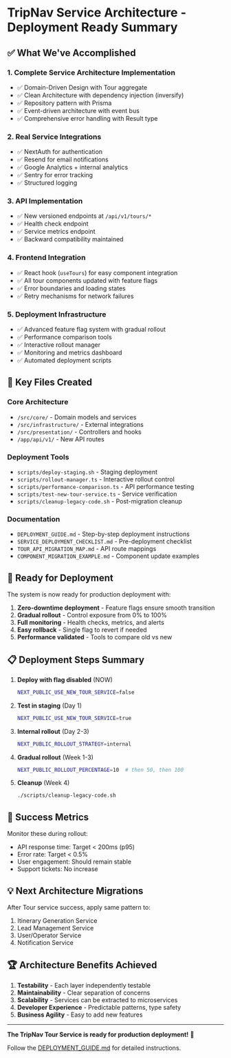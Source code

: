 # TripNav Service Architecture - Deployment Ready Summary

## ✅ What We've Accomplished

### 1. **Complete Service Architecture Implementation**
- ✅ Domain-Driven Design with Tour aggregate
- ✅ Clean Architecture with dependency injection (inversify)
- ✅ Repository pattern with Prisma
- ✅ Event-driven architecture with event bus
- ✅ Comprehensive error handling with Result type

### 2. **Real Service Integrations**
- ✅ NextAuth for authentication
- ✅ Resend for email notifications
- ✅ Google Analytics + internal analytics
- ✅ Sentry for error tracking
- ✅ Structured logging

### 3. **API Implementation**
- ✅ New versioned endpoints at `/api/v1/tours/*`
- ✅ Health check endpoint
- ✅ Service metrics endpoint
- ✅ Backward compatibility maintained

### 4. **Frontend Integration**
- ✅ React hook (`useTours`) for easy component integration
- ✅ All tour components updated with feature flags
- ✅ Error boundaries and loading states
- ✅ Retry mechanisms for network failures

### 5. **Deployment Infrastructure**
- ✅ Advanced feature flag system with gradual rollout
- ✅ Performance comparison tools
- ✅ Interactive rollout manager
- ✅ Monitoring and metrics dashboard
- ✅ Automated deployment scripts

## 📁 Key Files Created

### Core Architecture
- `/src/core/` - Domain models and services
- `/src/infrastructure/` - External integrations
- `/src/presentation/` - Controllers and hooks
- `/app/api/v1/` - New API routes

### Deployment Tools
- `scripts/deploy-staging.sh` - Staging deployment
- `scripts/rollout-manager.ts` - Interactive rollout control
- `scripts/performance-comparison.ts` - API performance testing
- `scripts/test-new-tour-service.ts` - Service verification
- `scripts/cleanup-legacy-code.sh` - Post-migration cleanup

### Documentation
- `DEPLOYMENT_GUIDE.md` - Step-by-step deployment instructions
- `SERVICE_DEPLOYMENT_CHECKLIST.md` - Pre-deployment checklist
- `TOUR_API_MIGRATION_MAP.md` - API route mappings
- `COMPONENT_MIGRATION_EXAMPLE.md` - Component update examples

## 🚀 Ready for Deployment

The system is now ready for production deployment with:

1. **Zero-downtime deployment** - Feature flags ensure smooth transition
2. **Gradual rollout** - Control exposure from 0% to 100%
3. **Full monitoring** - Health checks, metrics, and alerts
4. **Easy rollback** - Single flag to revert if needed
5. **Performance validated** - Tools to compare old vs new

## 📋 Deployment Steps Summary

1. **Deploy with flag disabled** (NOW)
   ```bash
   NEXT_PUBLIC_USE_NEW_TOUR_SERVICE=false
   ```

2. **Test in staging** (Day 1)
   ```bash
   NEXT_PUBLIC_USE_NEW_TOUR_SERVICE=true
   ```

3. **Internal rollout** (Day 2-3)
   ```bash
   NEXT_PUBLIC_ROLLOUT_STRATEGY=internal
   ```

4. **Gradual rollout** (Week 1-3)
   ```bash
   NEXT_PUBLIC_ROLLOUT_PERCENTAGE=10  # then 50, then 100
   ```

5. **Cleanup** (Week 4)
   ```bash
   ./scripts/cleanup-legacy-code.sh
   ```

## 🎯 Success Metrics

Monitor these during rollout:
- API response time: Target < 200ms (p95)
- Error rate: Target < 0.5%
- User engagement: Should remain stable
- Support tickets: No increase

## 💡 Next Architecture Migrations

After Tour service success, apply same pattern to:
1. Itinerary Generation Service
2. Lead Management Service
3. User/Operator Service
4. Notification Service

## 🏆 Architecture Benefits Achieved

1. **Testability** - Each layer independently testable
2. **Maintainability** - Clear separation of concerns
3. **Scalability** - Services can be extracted to microservices
4. **Developer Experience** - Predictable patterns, type safety
5. **Business Agility** - Easy to add new features

---

**The TripNav Tour Service is ready for production deployment!** 🎉

Follow the [DEPLOYMENT_GUIDE.md](./DEPLOYMENT_GUIDE.md) for detailed instructions.